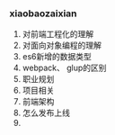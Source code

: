 ### xiaobaozaixian
1. 对前端工程化的理解
2. 对面向对象编程的理解
3. es6新增的数据类型
4. webpack、 glup的区别
5. 职业规划
6. 项目相关
7. 前端架构
8. 怎么发布上线
9. 
